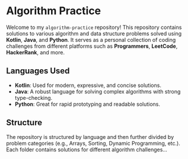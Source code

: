 # Algorithm Practice

Welcome to my `algorithm-practice` repository! This repository contains solutions to various algorithm and data structure problems solved using **Kotlin**, **Java**, and **Python**. It serves as a personal collection of coding challenges from different platforms such as **Programmers**, **LeetCode**, **HackerRank**, and more.

## Languages Used

- **Kotlin**: Used for modern, expressive, and concise solutions.
- **Java**: A robust language for solving complex algorithms with strong type-checking.
- **Python**: Great for rapid prototyping and readable solutions.

## Structure

The repository is structured by language and then further divided by problem categories (e.g., Arrays, Sorting, Dynamic Programming, etc.). Each folder contains solutions for different algorithm challenges...

